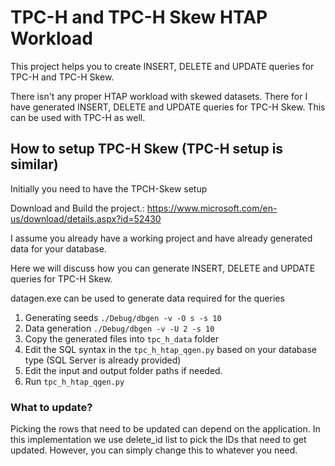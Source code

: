 # TPC-H and TPC-H Skew HTAP Workload
This project helps you to create INSERT, DELETE and UPDATE queries for TPC-H and TPC-H Skew.

There isn't any proper HTAP workload with skewed datasets. There for I have generated INSERT, DELETE and UPDATE queries for TPC-H Skew. This can be used with TPC-H as well.

## How to setup TPC-H Skew (TPC-H setup is similar)

Initially you need to have the TPCH-Skew setup 

Download and Build the project.: https://www.microsoft.com/en-us/download/details.aspx?id=52430

I assume you already have a working project and have already generated data for your database.

Here we will discuss how you can generate INSERT, DELETE and UPDATE queries for TPC-H Skew.

datagen.exe can be used to generate data required for the queries

1. Generating seeds
`./Debug/dbgen -v -O s -s 10`
2. Data generation
`./Debug/dbgen -v -U 2 -s 10`
3. Copy the generated files into `tpc_h_data` folder
4. Edit the SQL syntax in the `tpc_h_htap_qgen.py` based on your database type (SQL Server is already provided)
5. Edit the input and output folder paths if needed.
6. Run `tpc_h_htap_qgen.py` 

### What to update?

Picking the rows that need to be updated can depend on the application. In this implementation we use delete_id list to
pick the IDs that need to get updated. However, you can simply change this to whatever you need.

